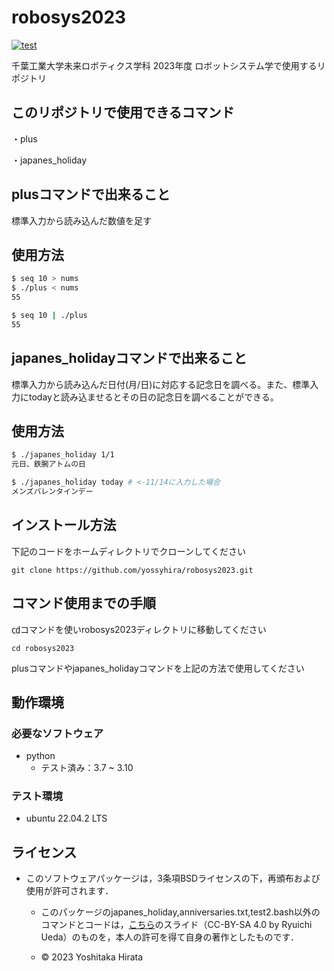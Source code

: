 # robosys2023
[![test](https://github.com/yossyhira/robosys2023/actions/workflows/test.yml/badge.svg)](https://github.com/yossyhira/robosys2023/actions/workflows/test.yml)

千葉工業大学未来ロボティクス学科 2023年度 ロボットシステム学で使用するリポジトリ

## このリポジトリで使用できるコマンド

・plus

・japanes_holiday

## plusコマンドで出来ること
標準入力から読み込んだ数値を足す

## 使用方法

```bash
$ seq 10 > nums
$ ./plus < nums
55
```

```bash
$ seq 10 | ./plus
55
```
## japanes_holidayコマンドで出来ること
標準入力から読み込んだ日付(月/日)に対応する記念日を調べる。また、標準入力にtodayと読み込ませるとその日の記念日を調べることができる。

## 使用方法

```bash
$ ./japanes_holiday 1/1
元日、鉄腕アトムの日
```

```bash
$ ./japanes_holiday today # <-11/14に入力した場合
メンズバレンタインデー
```

## インストール方法
下記のコードをホームディレクトリでクローンしてください
```
git clone https://github.com/yossyhira/robosys2023.git
```

## コマンド使用までの手順
㏅コマンドを使いrobosys2023ディレクトリに移動してください
```
cd robosys2023
```
plusコマンドやjapanes_holidayコマンドを上記の方法で使用してください

## 動作環境
### 必要なソフトウェア　

* python
  * テスト済み：3.7 ~ 3.10

### テスト環境
* ubuntu 22.04.2 LTS

## ライセンス
* このソフトウェアパッケージは，3条項BSDライセンスの下，再頒布および使用が許可されます．
  
  * このパッケージのjapanes_holiday,anniversaries.txt,test2.bash以外のコマンドとコードは，[こちら](https://github.com/ryuichiueda/my_slides/tree/master/robosys_2022)のスライド（CC-BY-SA 4.0 by Ryuichi Ueda）のものを，本人の許可を得て自身の著作としたものです．

  * © 2023 Yoshitaka Hirata

